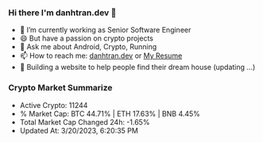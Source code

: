 ### Hi there I'm danhtran.dev 👋

- 🔭 I’m currently working as Senior Software Engineer
- 😄 But have a passion on crypto projects
- 💬 Ask me about Android, Crypto, Running 
- 📫 How to reach me: <a href="https://danhtran.dev" target="_blank">danhtran.dev</a> or <a href="Dan-Resume.pdf" target="_blank">My Resume</a>
- 🌱 Building a website to help people find their dream house (updating ...)

### Crypto Market Summarize
- Active Crypto: 11244
- % Market Cap: BTC 44.71% | ETH 17.63% | BNB 4.45%
- Total Market Cap Changed 24h: -1.65%
- Updated At: 3/20/2023, 6:20:35 PM
